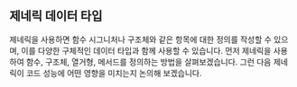 ## 제네릭 데이터 타입

제네릭을 사용하면 함수 시그니처나 구조체와 같은 항목에 대한 정의를 작성할 수 있으며, 이를 다양한 구체적인 데이터 타입과 함께 사용할 수 있습니다. 먼저 제네릭을 사용하여 함수, 구조체, 열거형, 메서드를 정의하는 방법을 살펴보겠습니다. 그런 다음 제네릭이 코드 성능에 어떤 영향을 미치는지 논의해 보겠습니다.